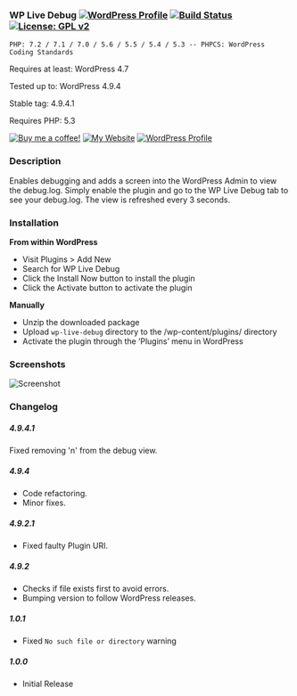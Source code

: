 ### WP Live Debug [![WordPress Profile](https://img.shields.io/badge/View%20on-WordPress.org-blue.svg)](https://profiles.wordpress.org/xkon) [![Build Status](https://travis-ci.org/mrxkon/wp-live-debug.svg?branch=master)](https://travis-ci.org/mrxkon/wp-live-debug) [![License: GPL v2](https://img.shields.io/badge/License-GPL%20v2-F37F40.svg)](http://www.gnu.org/licenses/gpl-2.0.html)

`PHP: 7.2 / 7.1 / 7.0 / 5.6 / 5.5 / 5.4 / 5.3 -- PHPCS: WordPress Coding Standards`

Requires at least: WordPress 4.7

Tested up to: WordPress 4.9.4

Stable tag: 4.9.4.1

Requires PHP: 5.3

[![Buy me a coffee!](https://img.shields.io/badge/Buy%20me-a%20coffee!-1abc9c.svg)](https://xkon.gr/#buymeacoffee) [![My Website](https://img.shields.io/badge/My-Website-F37F40.svg)](https://xkon.gr)  [![WordPress Profile](https://img.shields.io/badge/WordPress-Profile-blue.svg)](https://profiles.wordpress.org/xkon)

### Description

Enables debugging and adds a screen into the WordPress Admin to view the debug.log. Simply enable the plugin and go to the WP Live Debug tab to see your debug.log. The view is refreshed every 3 seconds.

### Installation

**From within WordPress**

* Visit Plugins > Add New
* Search for WP Live Debug
* Click the Install Now button to install the plugin
* Click the Activate button to activate the plugin

**Manually**

* Unzip the downloaded package
* Upload `wp-live-debug` directory to the /wp-content/plugins/ directory
* Activate the plugin through the ‘Plugins’ menu in WordPress

### Screenshots

![Screenshot](https://raw.githubusercontent.com/mrxkon/wp-live-debug/master/assets/screenshot-1.png)

### Changelog

##### 4.9.4.1
Fixed removing 'n' from the debug view.

##### 4.9.4
* Code refactoring.
* Minor fixes.

##### 4.9.2.1

* Fixed faulty Plugin URI.

##### 4.9.2

* Checks if file exists first to avoid errors.
* Bumping version to follow WordPress releases.

##### 1.0.1

* Fixed `No such file or directory` warning

##### 1.0.0

* Initial Release
